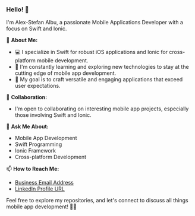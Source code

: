 ### Hello! 👋

I'm Alex-Stefan Albu, a passionate Mobile Applications Developer with a focus on Swift and Ionic.

🚀 **About Me:**
- 💻 I specialize in Swift for robust iOS applications and Ionic for cross-platform mobile development.
- 🌱 I'm constantly learning and exploring new technologies to stay at the cutting edge of mobile app development.
- 🔧 My goal is to craft versatile and engaging applications that exceed user expectations.

👯 **Collaboration:**
- I'm open to collaborating on interesting mobile app projects, especially those involving Swift and Ionic.

💬 **Ask Me About:**
- Mobile App Development
- Swift Programming
- Ionic Framework
- Cross-platform Development

📫 **How to Reach Me:**
- [Business Email Address](alexstefanalbu@gmail.com)
- [LinkedIn Profile URL](https://www.linkedin.com/in/alex-%C8%99tefan-albu/)

Feel free to explore my repositories, and let's connect to discuss all things mobile app development! 📱✨

